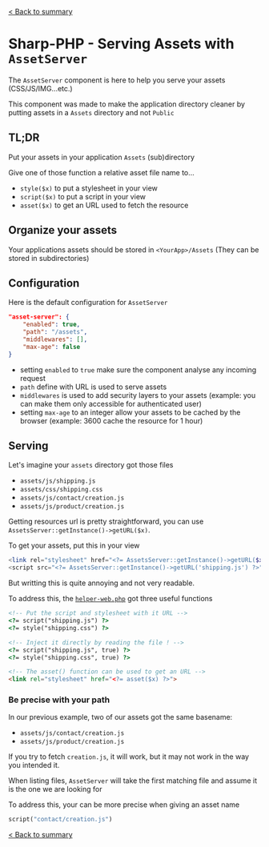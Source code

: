 [< Back to summary](../home.md)

# Sharp-PHP - Serving Assets with `AssetServer`

The `AssetServer` component is here to help you serve your assets (CSS/JS/IMG...etc.)

This component was made to make the application directory cleaner by putting assets in
a `Assets` directory and not `Public`


## TL;DR

Put your assets in your application `Assets` (sub)directory

Give one of those function a relative asset file name to...
- `style($x)` to put a stylesheet in your view
- `script($x)` to put a script in your view
- `asset($x)` to get an URL used to fetch the resource


## Organize your assets

Your applications assets should be stored in `<YourApp>/Assets` (They can be stored in subdirectories)

## Configuration

Here is the default configuration for `AssetServer`

```json
"asset-server": {
    "enabled": true,
    "path": "/assets",
    "middlewares": [],
    "max-age": false
}
```

- setting `enabled` to `true` make sure the component analyse any incoming request
- `path` define with URL is used to serve assets
- `middlewares` is used to add security layers to your assets (example: you can make them only accessible for authenticated user)
- setting `max-age` to an integer allow your assets to be cached by the browser (example: 3600 cache the resource for 1 hour)


## Serving

Let's imagine your `assets` directory got those files

- `assets/js/shipping.js`
- `assets/css/shipping.css`
- `assets/js/contact/creation.js`
- `assets/js/product/creation.js`

Getting resources url is pretty straightforward, you can use `AssetsServer::getInstance()->getURL($x)`.

To get your assets, put this in your view
```php
<link rel="stylesheet" href="<?= AssetsServer::getInstance()->getURL($x) ?>">
<script src="<?= AssetsServer::getInstance()->getURL('shipping.js') ?>"></script>
```
But writting this is quite annoying and not very readable.

To address this, the [`helper-web.php`](../../Helpers/helpers-web.php) got three useful functions

```html
<!-- Put the script and stylesheet with it URL -->
<?= script("shipping.js") ?>
<?= style("shipping.css") ?>

<!-- Inject it directly by reading the file ! -->
<?= script("shipping.js", true) ?>
<?= style("shipping.css", true) ?>

<!-- The asset() function can be used to get an URL -->
<link rel="stylesheet" href="<?= asset($x) ?>">

```

### Be precise with your path

In our previous example, two of our assets got the same basename:
- `assets/js/contact/creation.js`
- `assets/js/product/creation.js`

If you try to fetch `creation.js`, it will work, but it may not work in the
way you intended it.

When listing files, `AssetServer` will take the first matching file and assume it
is the one we are looking for

To address this, your can be more precise when giving an asset name

```php
script("contact/creation.js")
```


[< Back to summary](../home.md)